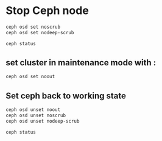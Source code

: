# Stop Ceph node

```bash
ceph osd set noscrub
ceph osd set nodeep-scrub

ceph status
```

## set cluster in maintenance mode with :

```bash
ceph osd set noout
```

## Set ceph back to working state

```bash
ceph osd unset noout
ceph osd unset noscrub
ceph osd unset nodeep-scrub

ceph status
```
